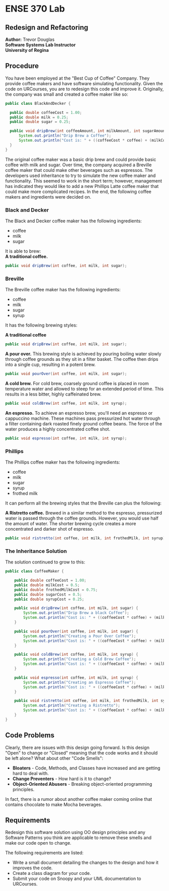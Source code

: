# ENSE 370 Lab  
## Redesign and Refactoring  

**Author:** Trevor Douglas  
**Software Systems Lab Instructor**  
**University of Regina**  

## Procedure  
You have been employed at the "Best Cup of Coffee" Company. They provide coffee makers and have software simulating functionality. Given the code on URCourses, you are to redesign this code and improve it. Originally, the company was small and created a coffee maker like so:

```java
public class BlackAndDecker {

  public double coffeeCost = 1.00;
  public double milk = 0.25;
  public double sugar = 0.25;

  public void dripBrew(int coffeeAmount, int milkAmount, int sugarAmount) {
      System.out.println("Drip Brew a Coffee");
      System.out.println("Cost is: " + ((coffeeCost * coffee) + (milkCost * milk) + (sugarCost * sugar)));
  }
}
```

The original coffee maker was a basic drip brew and could provide basic coffee with milk and sugar. Over time, the company acquired a Breville coffee maker that could make other beverages such as espressos. The developers used inheritance to try to simulate the new coffee maker and functionality. This seemed to work in the short term; however, management has indicated they would like to add a new Phillips Latte coffee maker that could make more complicated recipes. In the end, the following coffee makers and ingredients were decided on.

### Black and Decker  
The Black and Decker coffee maker has the following ingredients:
- coffee  
- milk  
- sugar  

It is able to brew:  
**A traditional coffee.**  
```java
public void dripBrew(int coffee, int milk, int sugar);
```

### Breville  
The Breville coffee maker has the following ingredients:
- coffee  
- milk  
- sugar  
- syrup  

It has the following brewing styles:

**A traditional coffee**  
```java
public void dripBrew(int coffee, int milk, int sugar);
```

**A pour over.** This brewing style is achieved by pouring boiling water slowly through coffee grounds as they sit in a filter basket. The coffee then drips into a single cup, resulting in a potent brew.  
```java
public void pourOver(int coffee, int milk, int sugar);
```

**A cold brew.** For cold brew, coarsely ground coffee is placed in room temperature water and allowed to steep for an extended period of time. This results in a less bitter, highly caffeinated brew.  
```java
public void coldBrew(int coffee, int milk, int syrup);
```

**An espresso.** To achieve an espresso brew, you'll need an espresso or cappuccino machine. These machines pass pressurized hot water through a filter containing dark roasted finely ground coffee beans. The force of the water produces a highly concentrated coffee shot.  
```java
public void espresso(int coffee, int milk, int syrup);
```

### Phillips  
The Phillips coffee maker has the following ingredients:
- coffee  
- milk  
- sugar  
- syrup  
- frothed milk  

It can perform all the brewing styles that the Breville can plus the following:

**A Ristretto coffee.** Brewed in a similar method to the espresso, pressurized water is passed through the coffee grounds. However, you would use half the amount of water. The shorter brewing cycle creates a more concentrated and darker shot of espresso.  
```java
public void ristretto(int coffee, int milk, int frothedMilk, int syrup);
```

### The Inheritance Solution  
The solution continued to grow to this:

```java
public class CoffeeMaker {

    public double coffeeCost = 1.00;
    public double milkCost = 0.5;
    public double frothedMilkCost = 0.75;
    public double sugarCost = 0.5;
    public double syrupCost = 0.25;

    public void dripBrew(int coffee, int milk, int sugar) {
        System.out.println("Drip Brew a black Coffee");
        System.out.println("Cost is: " + ((coffeeCost * coffee) + (milkCost * milk) + (sugarCost * sugar)));
    }

    public void pourOver(int coffee, int milk, int sugar) {
        System.out.println("Creating a Pour Over Coffee");
        System.out.println("Cost is: " + ((coffeeCost * coffee) + (milkCost * milk) + (sugarCost * sugar)));
    }

    public void coldBrew(int coffee, int milk, int syrup) {
        System.out.println("Creating a Cold Brew Coffee");
        System.out.println("Cost is: " + ((coffeeCost * coffee) + (milkCost * milk) + (syrupCost * syrup)));
    }

    public void espresso(int coffee, int milk, int syrup) {
        System.out.println("Creating an Espresso Coffee");
        System.out.println("Cost is: " + ((coffeeCost * coffee) + (milkCost * milk) + (syrupCost * syrup)));
    }

    public void ristretto(int coffee, int milk, int frothedMilk, int syrup) {
        System.out.println("Creating a Ristretto");
        System.out.println("Cost is: " + ((coffeeCost * coffee) + (milkCost * milk) + (frothedMilkCost * frothedMilk) + (syrupCost * syrup)));
    }
}
```

## Code Problems  
Clearly, there are issues with this design going forward. Is this design "Open" to change or "Closed" meaning that the code works and it should be left alone? What about other "Code Smells":
- **Bloaters** - Code, Methods, and Classes have increased and are getting hard to deal with.
- **Change Preventers** - How hard is it to change?
- **Object-Oriented Abusers** - Breaking object-oriented programming principles.

In fact, there is a rumor about another coffee maker coming online that contains chocolate to make Mocha beverages.

## Requirements  
Redesign this software solution using OO design principles and any Software Patterns you think are applicable to remove these smells and make our code open to change.

The following requirements are listed:
- Write a small document detailing the changes to the design and how it improves the code.
- Create a class diagram for your code.
- Submit your code on Snoopy and your UML documentation to URCourses.

